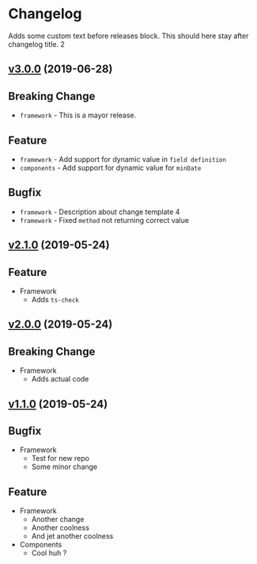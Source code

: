 # Changelog

Adds some custom text before releases block.
This should here stay after changelog title. 2

## [v3.0.0](https://github.com/Marcisbee/release-bot/compare/v2.1.0...v3.0.0) (2019-06-28)
## Breaking Change
- `framework` - This is a mayor release.

## Feature
- `framework` - Add support for dynamic value in `field definition`
- `components` - Add support for dynamic value for `minDate`

## Bugfix
- `framework` - Description about change template 4
- `framework` - Fixed `method` not returning correct value

## [v2.1.0](https://github.com/Marcisbee/release-bot/compare/v2.0.0...v2.1.0) (2019-05-24)
## Feature
- Framework
  - Adds `ts-check`

## [v2.0.0](https://github.com/Marcisbee/release-bot/compare/v1.1.0...v2.0.0) (2019-05-24)
## Breaking Change
- Framework
  - Adds actual code

## [v1.1.0](https://github.com/Marcisbee/release-bot/compare/master@{1day}...v1.1.0) (2019-05-24)
## Bugfix
- Framework
  - Test for new repo
  - Some minor change

## Feature
- Framework
  - Another change
  - Another coolness
  - And jet another coolness
- Components
  - Cool huh ?
